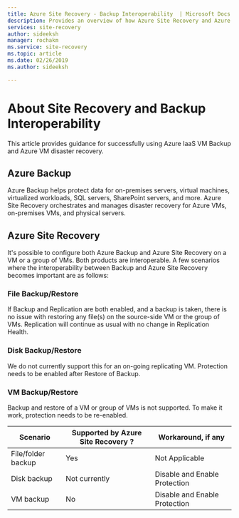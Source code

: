 ```yaml
---
title: Azure Site Recovery - Backup Interoperability  | Microsoft Docs
description: Provides an overview of how Azure Site Recovery and Azure Backup can be used together.
services: site-recovery
author: sideeksh
manager: rochakm
ms.service: site-recovery
ms.topic: article
ms.date: 02/26/2019
ms.author: sideeksh

---
```

# About Site Recovery and Backup Interoperability

This article provides guidance for successfully using Azure IaaS VM Backup and Azure VM disaster recovery.

## Azure Backup

Azure Backup helps protect data for on-premises servers, virtual machines, virtualized workloads, SQL servers, SharePoint servers, and more. Azure Site Recovery orchestrates and manages disaster recovery for Azure VMs, on-premises VMs, and physical servers.

## Azure Site Recovery

It's possible to configure both Azure Backup and Azure Site Recovery on a VM or a group of VMs. Both products are interoperable. A few scenarios where the interoperability between Backup and Azure Site Recovery becomes important are as follows:

### File Backup/Restore

If Backup and Replication are both enabled, and a backup is taken, there is no issue with restoring any file(s) on the source-side VM or the group of VMs. Replication will continue as usual with no change in Replication Health.

### Disk Backup/Restore

We do not currently support this for an on-going replicating VM. Protection needs to be enabled after Restore of Backup.

### VM Backup/Restore

Backup and restore of a VM or group of VMs is not supported. To make it work, protection needs to be re-enabled.

**Scenario** | **Supported by Azure Site Recovery ?** | **Workaround, if any**  
--- | --- | ---
File/folder backup | Yes | Not Applicable
Disk backup | Not currently | Disable and Enable Protection
VM backup | No | Disable and Enable Protection
